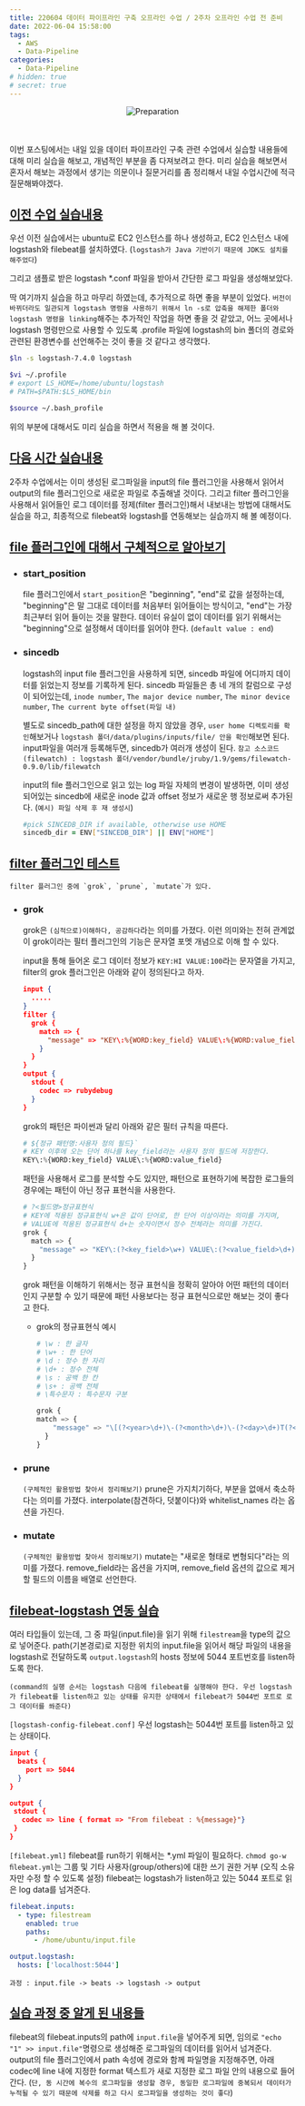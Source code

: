 ```yaml
---
title: 220604 데이터 파이프라인 구축 오프라인 수업 / 2주차 오프라인 수업 전 준비
date: 2022-06-04 15:58:00
tags:
  - AWS
  - Data-Pipeline
categories:
  - Data-Pipeline
# hidden: true
# secret: true
---
```


<div align="center">
  <img src="/images/post_images/220604_preparation.jpeg" alt="Preparation">
</div>

<br/>
<br/>

이번 포스팅에서는 내일 있을 데이터 파이프라인 구축 관련 수업에서 실습할 내용들에 대해 미리 실습을 해보고, 개념적인 부분을 좀 다져보려고 한다.
미리 실습을 해보면서 혼자서 해보는 과정에서 생기는 의문이나 질문거리를 좀 정리해서 내일 수업시간에 적극 질문해봐야겠다.

## <ins><b>이전 수업 실습내용</b></ins>

우선 이전 실습에서는 ubuntu로 EC2 인스턴스를 하나 생성하고, EC2 인스턴스 내에 logstash와 filebeat를 설치하였다. (`logstash가 Java 기반이기 때문에 JDK도 설치를 해주었다`)

그리고 샘플로 받은 logstash \*.conf 파일을 받아서 간단한 로그 파일을 생성해보았다.

딱 여기까지 실습을 하고 마무리 하였는데, 추가적으로 하면 좋을 부분이 있었다. `버전이 바뀌더라도 일관되게 logstash 명령을 사용하기 위해서 ln -s로 압축을 해제한 폴더와 logstash 명령을 linking`해주는 추가적인 작업을 하면 좋을 것 같았고, 어느 곳에서나 logstash 명령만으로 사용할 수 있도록 .profile 파일에 logstash의 bin 폴더의 경로와 관련된 환경변수를 선언해주는 것이 좋을 것 같다고 생각했다.

```zsh
$ln -s logstash-7.4.0 logstash

$vi ~/.profile
# export LS_HOME=/home/ubuntu/logstash
# PATH=$PATH:$LS_HOME/bin

$source ~/.bash_profile
```

위의 부분에 대해서도 미리 실습을 하면서 적용을 해 볼 것이다.

## <ins><b>다음 시간 실습내용</b></ins>

2주차 수업에서는 이미 생성된 로그파일을 input의 file 플러그인을 사용해서 읽어서 output의 file 플러그인으로 새로운 파일로 추출해낼 것이다. 그리고 filter 플러그인을 사용해서 읽어들인 로그 데이터를 정제(filter 플러그인)해서 내보내는 방법에 대해서도 실습을 하고, 최종적으로 filebeat와 logstash를 연동해보는 실습까지 해 볼 예정이다.

<!-- more -->

## <ins><b>file 플러그인에 대해서 구체적으로 알아보기</b></ins>

- ### **start_position**

  file 플러그인에서 `start_position`은 "beginning", "end"로 값을 설정하는데, "beginning"은 말 그대로 데이터를 처음부터 읽어들이는 방식이고, "end"는 가장 최근부터 읽어 들이는 것을 말한다. 데이터 유실이 없이 데이터를 읽기 위해서는 "beginning"으로 설정해서 데이터를 읽어야 한다. (`default value : end`)

- ### **sincedb**

  logstash의 input file 플러그인을 사용하게 되면, sincedb 파일에 어디까지 데이터를 읽었는지 정보를 기록하게 된다. sincedb 파일들은 총 네 개의 칼럼으로 구성이 되어있는데, `inode number`, `The major device number`, `The minor device number`, `The current byte offset(파일 내)`

  별도로 sincedb_path에 대한 설정을 하지 않았을 경우, `user home 디렉토리를 확인`해보거나 `logstash 폴더/data/plugins/inputs/file/ 안을 확인`해보면 된다.
  input파일을 여러개 등록해두면, sincedb가 여러개 생성이 된다.
  `참고 소스코드(filewatch) : logstash 폴더/vendor/bundle/jruby/1.9/gems/filewatch-0.9.0/lib/filewatch`

  input의 file 플러그인으로 읽고 있는 log 파일 자체의 변경이 발생하면, 이미 생성되어있는 sincedb에 새로운 inode 값과 offset 정보가 새로운 행 정보로써 추가된다. (`예시) 파일 삭제 후 재 생성시`)

  ```zsh
  #pick SINCEDB_DIR if available, otherwise use HOME
  sincedb_dir = ENV["SINCEDB_DIR"] || ENV["HOME"]
  ```

## <ins><b>filter 플러그인 테스트</b></ins>

    filter 플러그인 중에 `grok`, `prune`, `mutate`가 있다.

- ### **grok**

  grok은 `(심적으로)이해하다, 공감하다`라는 의미를 가졌다. 이런 의미와는 전혀 관계없이 grok이라는 필터 플러그인의 기능은 문자열 포멧 개념으로 이해 할 수 있다.

  input을 통해 들어온 로그 데이터 정보가 `KEY:HI VALUE:100`라는 문자열을 가지고, filter의 grok 플러그인은 아래와 같이 정의된다고 하자.

  ```json
  input {
    .....
  }
  filter {
    grok {
      match => {
        "message" => "KEY\:%{WORD:key_field} VALUE\:%{WORD:value_field}"
      }
    }
  }
  output {
    stdout {
      codec => rubydebug
    }
  }
  ```

  grok의 패턴은 파이썬과 달리 아래와 같은 필터 규칙을 따른다.

  ```python
  # ${정규 패턴명:사용자 정의 필드}`
  # KEY 이후에 오는 단어 하나를 key_field라는 사용자 정의 필드에 저장한다.
  KEY\:%{WORD:key_field} VALUE\:%{WORD:value_field}
  ```

  패턴을 사용해서 로그를 분석할 수도 있지만, 패턴으로 표현하기에 복잡한 로그들의 경우에는 패턴이 아닌 정규 표현식을 사용한다.

  ```python
  # ?<필드명>정규표현식
  # KEY에 적용된 정규표현식 w+은 값이 단어로, 한 단어 이상이라는 의미를 가지며,
  # VALUE에 적용된 정규표현식 d+는 숫자이면서 정수 전체라는 의미를 가진다.
  grok {
    match => {
      "message" => "KEY\:(?<key_field>\w+) VALUE\:(?<value_field>\d+)"
    }
  }
  ```

  grok 패턴을 이해하기 위해서는 정규 표현식을 정확히 알아야 어떤 패턴의 데이터인지 구분할 수 있기 때문에 패턴 사용보다는 정규 표현식으로만 해보는 것이 좋다고 한다.

  - grok의 정규표현식 예시

    ```python
    # \w : 한 글자
    # \w+ : 한 단어
    # \d : 정수 한 자리
    # \d+ : 정수 전체
    # \s : 공백 한 칸
    # \s+ : 공백 전체
    # \특수문자 : 특수문자 구분

    grok {
    match => {
        "message" => "\[(?<year>\d+)\-(?<month>\d+)\-(?<day>\d+)T(?<hour>\d+)\:(?<minute>\d+)\:(?<second>\d+)\,(?<millisecond>\d+)\]\[(?<log_level>\w+\s+)\]\[(?<log_kind>\w+\.\w+\s+)\]\[(?<log_class>\w+)\] %{GREEDYDATA:log_info}"
      }
    }
    ```

- ### **prune**

  `(구체적인 활용방법 찾아서 정리해보기)`
  prune은 가지치기하다, 부분을 없애서 축소하다는 의미를 가졌다. interpolate(참견하다, 덧붙이다)와 whitelist_names 라는 옵션을 가진다.

- ### **mutate**

  `(구체적인 활용방법 찾아서 정리해보기)`
  mutate는 "새로운 형태로 변형되다"라는 의미를 가졌다. remove_field라는 옵션을 가지며, remove_field 옵션의 값으로 제거 할 필드의 이름을 배열로 선언한다.

## <ins><b>filebeat-logstash 연동 실습</b></ins>

여러 타입들이 있는데, 그 중 파일(input.file)을 읽기 위해 `filestream`을 type의 값으로 넣어준다. path(기본경로)로 지정한 위치의 input.file을 읽어서 해당 파일의 내용을 logstash로 전달하도록 `output.logstash`의 hosts 정보에 5044 포트번호를 listen하도록 한다.

`(command의 실행 순서는 logstash 다음에 filebeat를 실행해야 한다. 우선 logstash가 filebeat를 listen하고 있는 상태를 유지한 상태에서 filebeat가 5044번 포트로 로그 데이터를 쏴준다)`

`[logstash-config-filebeat.conf]`
우선 logstash는 5044번 포트를 listen하고 있는 상태이다.

```json
input {
  beats {
    port => 5044
  }
}

output {
 stdout {
   codec => line { format => "From filebeat : %{message}"}
 }
}
```

`[filebeat.yml]`
filebeat를 run하기 위해서는 \*.yml 파일이 필요하다.
`chmod go-w ﬁlebeat.yml`는 그룹 및 기타 사용자(group/others)에 대한 쓰기 권한 거부 (오직 소유자만 수정 할 수 있도록 설정)
filebeat는 logstash가 listen하고 있는 5044 포트로 읽은 log data를 넘겨준다.

```yml
filebeat.inputs:
  - type: filestream
    enabled: true
    paths:
      - /home/ubuntu/input.file

output.logstash:
  hosts: ['localhost:5044']
```

`과정 : input.file -> beats -> logstash -> output`

## <ins><b>실습 과정 중 알게 된 내용들</b></ins>

filebeat의 filebeat.inputs의 path에 `input.file`을 넣어주게 되면, 임의로 `"echo "1" >> input.file"`명령으로 생성해준 로그파일의 데이터를 읽어서 넘겨준다. output의 file 플러그인에서 path 속성에 경로와 함께 파일명을 지정해주면, 아래 codec에 line 내에 지정한 format 텍스트가 새로 지정한 로그 파일 안의 내용으로 들어간다.
(`단, 동 시간에 복수의 로그파일을 생성할 경우, 동일한 로그파일에 중복되서 데이터가 누적될 수 있기 때문에 삭제를 하고 다시 로그파일을 생성하는 것이 좋다`)
